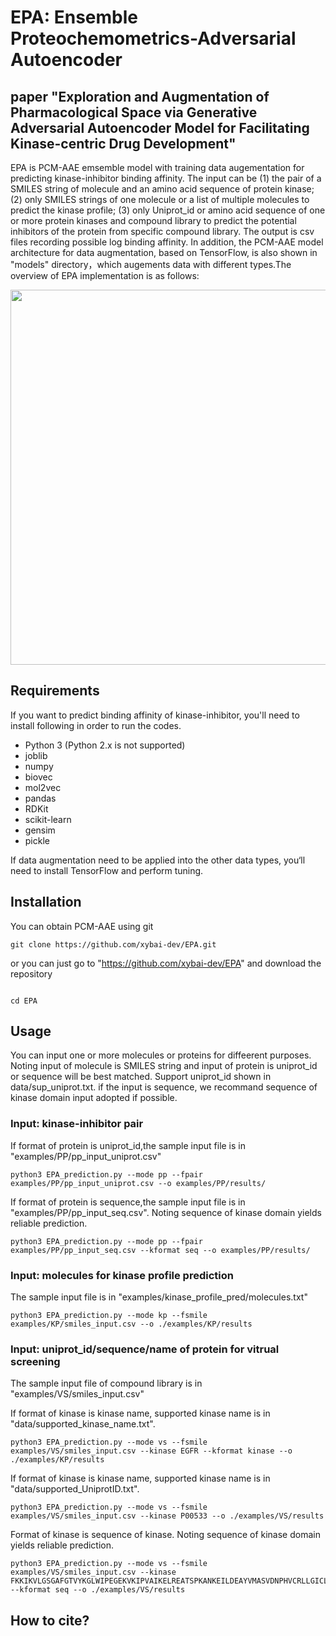 # EPA: Ensemble Proteochemometrics-Adversarial Autoencoder
## paper "Exploration and Augmentation of Pharmacological Space via Generative Adversarial Autoencoder Model for Facilitating Kinase-centric Drug Development"

EPA is PCM-AAE emsemble model with training data augementation for predicting kinase-inhibitor binding affinity. The input can be (1) the pair of a SMILES string of molecule and an amino acid sequence of protein kinase;(2) only SMILES strings of one molecule or a list of multiple molecules to predict the kinase profile; (3) only Uniprot_id or amino acid sequence of one or more protein kinases and compound library to predict the potential inhibitors of the protein from specific compound library. The output is csv files recording possible log binding affinity. In addition, the PCM-AAE model architecture for data augmentation, based on TensorFlow, is also shown in "models" directory，which augements data with different types.The overview of EPA implementation is as follows:

<div align="center">
<p><img src="https://github.com/xybai-dev/EPA/raw/master/png/EPA.png" width="600" /></p>
</div>

## Requirements

If you want to predict binding affinity of kinase-inhibitor, you'll need to install following in order to run the codes.

*  Python 3 (Python 2.x is not supported)
*  joblib
*  numpy
*  biovec
*  mol2vec
*  pandas
*  RDKit
*  scikit-learn
*  gensim
*  pickle

If data augmentation need to be applied into the other data types, you‘ll need to install TensorFlow and perform tuning.

## Installation
You can obtain PCM-AAE using git
```
git clone https://github.com/xybai-dev/EPA.git
```
or you can just go to "https://github.com/xybai-dev/EPA" and download the repository
```

cd EPA
```
## Usage

You can input one or more molecules or proteins for diffeerent purposes. Noting input of molecule is SMILES string and input of protein is uniprot_id or sequence will be best matched. Support uniprot_id shown in data/sup_uniprot.txt. if the input is sequence, we recommand sequence of kinase domain input adopted if possible.

### Input: kinase-inhibitor pair
If format of protein is uniprot_id,the sample input file is in "examples/PP/pp_input_uniprot.csv"

```
python3 EPA_prediction.py --mode pp --fpair examples/PP/pp_input_uniprot.csv --o examples/PP/results/

```
If format of protein is sequence,the sample input file is in "examples/PP/pp_input_seq.csv". Noting sequence of kinase domain yields reliable prediction.
```
python3 EPA_prediction.py --mode pp --fpair examples/PP/pp_input_seq.csv --kformat seq --o examples/PP/results/

```

### Input: molecules for kinase profile prediction
The sample input file is in "examples/kinase_profile_pred/molecules.txt"
```
python3 EPA_prediction.py --mode kp --fsmile examples/KP/smiles_input.csv --o ./examples/KP/results

```

### Input: uniprot_id/sequence/name of protein for vitrual screening
The sample input file of compound library is in "examples/VS/smiles_input.csv"

If format of kinase is kinase name, supported kinase name is in "data/supported_kinase_name.txt".

```
python3 EPA_prediction.py --mode vs --fsmile examples/VS/smiles_input.csv --kinase EGFR --kformat kinase --o ./examples/KP/results

```
If format of kinase is kinase name, supported kinase name is in "data/supported_UniprotID.txt".
```
python3 EPA_prediction.py --mode vs --fsmile examples/VS/smiles_input.csv --kinase P00533 --o ./examples/VS/results
```

Format of kinase is sequence of kinase. Noting sequence of kinase domain yields reliable prediction.
```
python3 EPA_prediction.py --mode vs --fsmile examples/VS/smiles_input.csv --kinase FKKIKVLGSGAFGTVYKGLWIPEGEKVKIPVAIKELREATSPKANKEILDEAYVMASVDNPHVCRLLGICLTSTVQLITQLMPFGCLLDYVREHKDNIGSQYLLNWCVQIAKGMNYLEDRRLVHRDLAARNVLVKTPQHVKITDFGLAKLLGAEEKEYHAEGGKVPIKWMALESILHRIYTHQSDVWSYGVTVWELMTFGSKPYDGIPASEISSILEKGERLPQPPICTIDVYMIMVKCWMIDADSRPKFRELIIEFS --kformat seq --o ./examples/VS/results

```

## How to cite?








